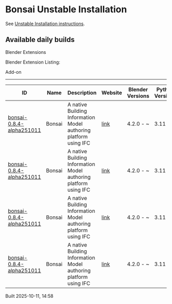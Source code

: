 # Bonsai Unstable Installation

See [Unstable Installation instructions](https://docs.bonsaibim.org/guides/development/installation.html#unstable-installation).

## Available daily builds

Blender Extensions


Blender Extension Listing:

Add-on

---

| ID | Name | Description | Website | Blender Versions | Python Versions | Platforms | Size |
| --- | --- | --- | --- | --- | --- | --- | --- |
| [bonsai-0.8.4-alpha251011](https://github.com/IfcOpenShell/IfcOpenShell/releases/download/bonsai-0.8.4-alpha2510111453/bonsai_py311-0.8.4-alpha251011-windows-x64.zip?repository=https://raw.githubusercontent.com/IfcOpenShell/bonsai_unstable_repo/main/index.json&blender_version_min=4.2.0&platforms=windows-x64&python_versions=3.11) | Bonsai | A native Building Information Model authoring platform using IFC | [link](https://bonsaibim.org/) | 4.2.0 - ~ | 3.11 | windows-x64 | 111.3MB |
| [bonsai-0.8.4-alpha251011](https://github.com/IfcOpenShell/IfcOpenShell/releases/download/bonsai-0.8.4-alpha2510111453/bonsai_py311-0.8.4-alpha251011-macos-arm64.zip?repository=https://raw.githubusercontent.com/IfcOpenShell/bonsai_unstable_repo/main/index.json&blender_version_min=4.2.0&platforms=macos-arm64&python_versions=3.11) | Bonsai | A native Building Information Model authoring platform using IFC | [link](https://bonsaibim.org/) | 4.2.0 - ~ | 3.11 | macos-arm64 | 123.9MB |
| [bonsai-0.8.4-alpha251011](https://github.com/IfcOpenShell/IfcOpenShell/releases/download/bonsai-0.8.4-alpha2510111453/bonsai_py311-0.8.4-alpha251011-macos-x64.zip?repository=https://raw.githubusercontent.com/IfcOpenShell/bonsai_unstable_repo/main/index.json&blender_version_min=4.2.0&platforms=macos-x64&python_versions=3.11) | Bonsai | A native Building Information Model authoring platform using IFC | [link](https://bonsaibim.org/) | 4.2.0 - ~ | 3.11 | macos-x64 | 126.9MB |
| [bonsai-0.8.4-alpha251011](https://github.com/IfcOpenShell/IfcOpenShell/releases/download/bonsai-0.8.4-alpha2510111453/bonsai_py311-0.8.4-alpha251011-linux-x64.zip?repository=https://raw.githubusercontent.com/IfcOpenShell/bonsai_unstable_repo/main/index.json&blender_version_min=4.2.0&platforms=linux-x64&python_versions=3.11) | Bonsai | A native Building Information Model authoring platform using IFC | [link](https://bonsaibim.org/) | 4.2.0 - ~ | 3.11 | linux-x64 | 136.2MB |

Built 2025-10-11, 14:58